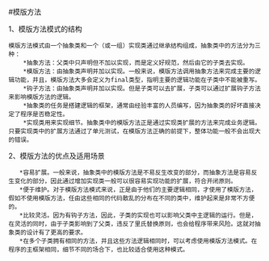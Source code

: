 #模版方法

1、模版方法模式的结构

    模版方法模式由一个抽象类和一个（或一组）实现类通过继承结构组成，抽象类中的方法分为三种：
        *抽象方法：父类中只声明但不加以实现，而是定义好规范，然后由它的子类去实现。
        *模版方法：由抽象类声明并加以实现。一般来说，模版方法调用抽象方法来完成主要的逻辑功能，并且，模版方法大多会定义为final类型，指明主要的逻辑功能在子类中不能被重写。
        *钩子方法：由抽象类声明并加以实现。但是子类可以去扩展，子类可以通过扩展钩子方法来影响模版方法的逻辑。
        *抽象类的任务是搭建逻辑的框架，通常由经验丰富的人员编写，因为抽象类的好坏直接决定了程序是否稳定性。
        *实现类用来实现细节。抽象类中的模版方法正是通过实现类扩展的方法来完成业务逻辑。只要实现类中的扩展方法通过了单元测试，在模版方法正确的前提下，整体功能一般不会出现大的错误。
 
2、模版方法的优点及适用场景

       *容易扩展。一般来说，抽象类中的模版方法是不易反生改变的部分，而抽象方法是容易反生变化的部分，因此通过增加实现类一般可以很容易实现功能的扩展，符合开闭原则。
       *便于维护。对于模版方法模式来说，正是由于他们的主要逻辑相同，才使用了模版方法，假如不使用模版方法，任由这些相同的代码散乱的分布在不同的类中，维护起来是非常不方便的。
       *比较灵活。因为有钩子方法，因此，子类的实现也可以影响父类中主逻辑的运行。但是，在灵活的同时，由于子类影响到了父类，违反了里氏替换原则，也会给程序带来风险。这就对抽象类的设计有了更高的要求。
       *在多个子类拥有相同的方法，并且这些方法逻辑相同时，可以考虑使用模版方法模式。在程序的主框架相同，细节不同的场合下，也比较适合使用这种模式。